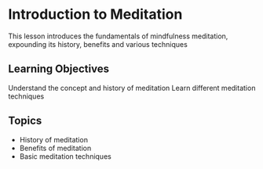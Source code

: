 # Introduction to Meditation

This lesson introduces the fundamentals of mindfulness meditation, expounding its history, benefits and various techniques

## Learning Objectives
Understand the concept and history of meditation
Learn different meditation techniques

## Topics
- History of meditation
- Benefits of meditation
- Basic meditation techniques